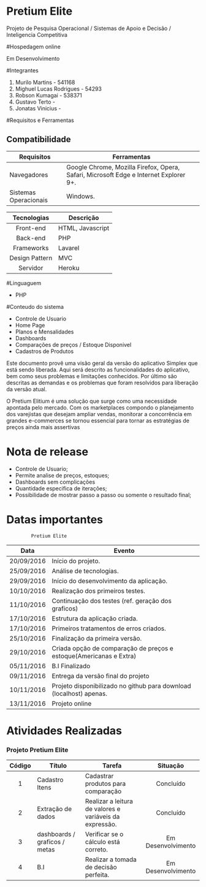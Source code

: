 # Pretium Elite

Projeto de Pesquisa Operacional / Sistemas de Apoio e Decisão / Inteligencia Competitiva


#Hospedagem online

Em Desenvolvimento

#Integrantes

1. Murilo Martins - 541168
2. Mighuel Lucas Rodrigues - 54293
3. Robson Kumagai - 538371
4. Gustavo Terto - 
5. Jonatas Vinicius - 


#Requisitos e Ferramentas 

## Compatibilidade

| Requisitos    | Ferramentas   |
|---------------|---------------|
| Navegadores   | Google Chrome, Mozilla Firefox, Opera, Safari, Microsoft Edge e Internet Explorer 9+.     |
| Sistemas Operacionais     | Windows.    |

| Tecnologias   | Descrição |
|:-------------:|-----------|
| Front-end | HTML, Javascript |
| Back-end  | PHP  |
| Frameworks    | Lavarel     |
| Design Pattern    | MVC   |
| Servidor  | Heroku |

#Linguaguem

- PHP

#Conteudo do sistema

- Controle de Usuario
- Home Page
- Planos e Mensalidades
- Dashboards
- Comparações de preços / Estoque Disponivel
- Cadastros de Produtos


Este documento provê uma visão geral da versão do aplicativo Simplex que está sendo liberada. Aqui será descrito as funcionalidades do aplicativo, bem como seus problemas e limitações conhecidos. Por último são descritas as demandas e os problemas que foram resolvidos para liberação da versão atual.

O Pretium Elitium é uma solução que surge como uma necessidade apontada pelo mercado. Com os marketplaces compondo o planejamento dos varejistas que desejam ampliar vendas, monitorar a concorrência em grandes e-commerces se tornou essencial para tornar as estratégias de preços ainda mais assertivas



# Nota de release



- Controle de Usuario;
- Permite analise de preços, estoques;
- Dashboards sem complicações
- Quantidade especifica de iterações;
- Possibilidade de mostrar passo a passo ou somente o resultado final;


# Datas importantes

             Pretium Elite

| Data          |  Evento            |
|:-------------:|--------------------|
|20/09/2016	|Início do projeto.|
|25/09/2016	|Análise de tecnologias.|
|29/09/2016	|Início do desenvolvimento da aplicação.|
|10/10/2016	|Realização dos primeiros testes.|
|11/10/2016	|Continuação dos testes (ref. geração dos graficos)|
|17/10/2016	|Estrutura da aplicação criada.|
|17/10/2016	|Primeiros tratamentos de erros criados.|
|25/10/2016	|Finalização da primeira versão.|
|29/10/2016	|Criada opção de comparação de preços e estoque(Americanas e Extra)|
|05/11/2016	|B.I Finalizado|
|09/11/2016	|Entrega da versão final do projeto|
|10/11/2016	|Projeto disponibilizado no github para download (localhost) apenas.|
|13/11/2016	|Projeto online|

# Atividades Realizadas

### Projeto Pretium Elite

| Código    | Título    | Tarefa    | Situação  |
|:---------:|-----------|-----------|:---------:|
| 1 | Cadastro Itens   | Cadastrar produtos para comparação   | Concluído |
| 2 | Extração de dados   | Realizar a leitura de valores e variáveis da expressão.   | Concluído |
| 3 | dashboards / graficos / metas  | Verificar se o cálculo está correto.  | Em Desenvolvimento |
| 4 | B.I  | Realizar a tomada de decisão perfeita.  | Em Desenvolvimento |
